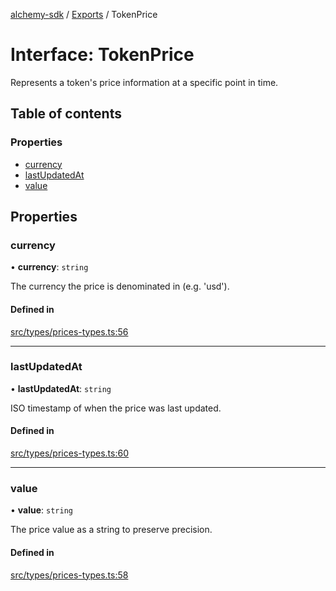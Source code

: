 [alchemy-sdk](../README.md) / [Exports](../modules.md) / TokenPrice

# Interface: TokenPrice

Represents a token's price information at a specific point in time.

## Table of contents

### Properties

- [currency](TokenPrice.md#currency)
- [lastUpdatedAt](TokenPrice.md#lastupdatedat)
- [value](TokenPrice.md#value)

## Properties

### currency

• **currency**: `string`

The currency the price is denominated in (e.g. 'usd').

#### Defined in

[src/types/prices-types.ts:56](https://github.com/alchemyplatform/alchemy-sdk-js/blob/44aa50c/src/types/prices-types.ts#L56)

___

### lastUpdatedAt

• **lastUpdatedAt**: `string`

ISO timestamp of when the price was last updated.

#### Defined in

[src/types/prices-types.ts:60](https://github.com/alchemyplatform/alchemy-sdk-js/blob/44aa50c/src/types/prices-types.ts#L60)

___

### value

• **value**: `string`

The price value as a string to preserve precision.

#### Defined in

[src/types/prices-types.ts:58](https://github.com/alchemyplatform/alchemy-sdk-js/blob/44aa50c/src/types/prices-types.ts#L58)
